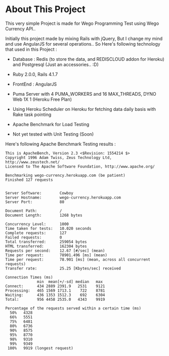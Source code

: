 # About This Project

This very simple Project is made for Wego Programming Test using Wego Currency API..

Initially this project made by mixing Rails with jQuery, But I change my mind and use AngularJS for several operations..
So Here's following technology that used in this Project :

* Database : Redis (to store the data, and REDISCLOUD addon for Heroku) and Postgresql (Just an accessories.. :D)

* Ruby 2.0.0, Rails 4.1.7

* FrontEnd : AngularJS

* Puma Server with 4 PUMA_WORKERS and 16 MAX_THREADS, DYNO Web 1X 1 (Heroku Free Plan)

* Using Heroku Scheduler on Heroku for fetching data daily basis with Rake task pointing

* Apache Benchmark for Load Testing

* Not yet tested with Unit Testing (Soon)


Here's following Apache Benchmark Testing results :
```
This is ApacheBench, Version 2.3 <$Revision: 1554214 $>
Copyright 1996 Adam Twiss, Zeus Technology Ltd, http://www.zeustech.net/
Licensed to The Apache Software Foundation, http://www.apache.org/

Benchmarking wego-currency.herokuapp.com (be patient)
Finished 127 requests


Server Software:        Cowboy
Server Hostname:        wego-currency.herokuapp.com
Server Port:            80

Document Path:          /
Document Length:        1268 bytes

Concurrency Level:      1000
Time taken for tests:   10.020 seconds
Complete requests:      127
Failed requests:        0
Total transferred:      259054 bytes
HTML transferred:       162304 bytes
Requests per second:    12.67 [#/sec] (mean)
Time per request:       78901.496 [ms] (mean)
Time per request:       78.901 [ms] (mean, across all concurrent requests)
Transfer rate:          25.25 [Kbytes/sec] received

Connection Times (ms)
              min  mean[+/-sd] median   max
Connect:      434 2889 2391.9   2531    9121
Processing:   465 1569 1713.1    722    8781
Waiting:      436 1353 1512.3    692    6304
Total:        956 4458 2535.0   4343    9919

Percentage of the requests served within a certain time (ms)
  50%   4328
  66%   5551
  75%   6481
  80%   6736
  90%   8575
  95%   8770
  98%   9310
  99%   9349
 100%   9919 (longest request)
```
